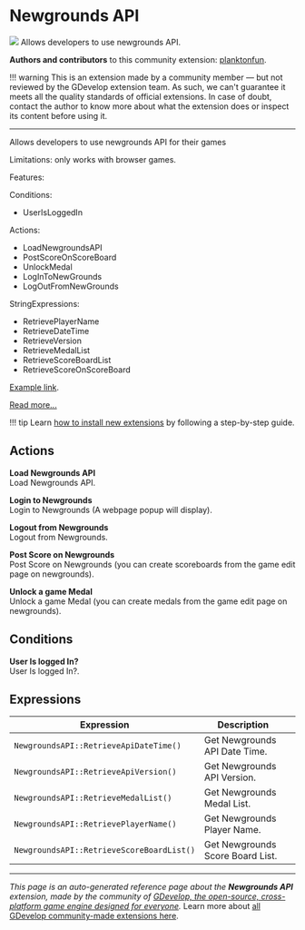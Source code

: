 # Newgrounds API

<img src="https://resources.gdevelop-app.com/assets/Icons/api.svg" class="extension-icon"></img>
Allows developers to use newgrounds API.

**Authors and contributors** to this community extension: [planktonfun](https://gd.games/planktonfun).

!!! warning
    This is an extension made by a community member — but not reviewed
    by the GDevelop extension team. As such, we can't guarantee it
    meets all the quality standards of official extensions. In case of
    doubt, contact the author to know more about what the extension
    does or inspect its content before using it.

---

Allows developers to use newgrounds API for their games

Limitations: only works with browser games.

Features:

Conditions:
   - UserIsLoggedIn

Actions:

  - LoadNewgroundsAPI
  - PostScoreOnScoreBoard
  - UnlockMedal
  - LogInToNewGrounds
  - LogOutFromNewGrounds

StringExpressions:

  - RetrievePlayerName
  - RetrieveDateTime
  - RetrieveVersion
  - RetrieveMedalList
  - RetrieveScoreBoardList
  - RetrieveScoreOnScoreBoard

[Example link](https://gdevelop.io/game-example/newgrounds-api).

[Read more...](https://bitbucket.org/newgrounds/newgrounds.io-for-javascript-html5/src/master/)

!!! tip
    Learn [how to install new extensions](/gdevelop5/extensions/search) by following a step-by-step guide.

## Actions

**Load Newgrounds API**  
Load Newgrounds API.

**Login to Newgrounds**  
Login to Newgrounds (A webpage popup will display).

**Logout from Newgrounds**  
Logout from Newgrounds.

**Post Score on Newgrounds**  
Post Score on Newgrounds (you can create scoreboards from the game edit page on newgrounds).

**Unlock a game Medal**  
Unlock a game Medal (you can create medals from the game edit page on newgrounds).

## Conditions

**User Is logged In?**  
User Is logged In?.

## Expressions

| Expression | Description |  |
|-----|-----|-----|
| `NewgroundsAPI::RetrieveApiDateTime()` | Get Newgrounds API Date Time. ||
| `NewgroundsAPI::RetrieveApiVersion()` | Get Newgrounds API Version. ||
| `NewgroundsAPI::RetrieveMedalList()` | Get Newgrounds Medal List. ||
| `NewgroundsAPI::RetrievePlayerName()` | Get Newgrounds Player Name. ||
| `NewgroundsAPI::RetrieveScoreBoardList()` | Get Newgrounds Score Board List. ||


---

*This page is an auto-generated reference page about the **Newgrounds API** extension, made by the community of [GDevelop, the open-source, cross-platform game engine designed for everyone](https://gdevelop.io/).* Learn more about [all GDevelop community-made extensions here](/gdevelop5/extensions).